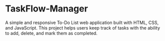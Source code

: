 # TaskFlow-Manager
A simple and responsive To-Do List web application built with HTML, CSS, and JavaScript. This project helps users keep track of tasks with the ability to add, delete, and mark them as completed.
